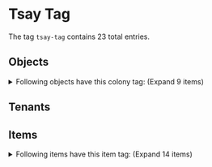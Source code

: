 # Tsay Tag

The tag `tsay-tag` contains 23 total entries.

## Objects

<details markdown="1"><summary>Following objects have this colony tag: (Expand 9 items)</summary>

- <img src="https://raw.githubusercontent.com/Ceterai/Enternia/main/objects/alta/special/plants/pots/crops/tsay/icon.png" alt="Potted Tsay icon" loading="lazy" height=16px width="auto" /> [Potted Tsay](https://ceterai.github.io/MyEnternia/Wiki/PottedTsay)
- <img src="https://raw.githubusercontent.com/Ceterai/Enternia/main/objects/farmables/alta/main/tsay/boosted/icon.png" alt="Boosted Tsay Sapling icon" loading="lazy" height=16px width="auto" /> [Boosted Tsay Sapling](https://ceterai.github.io/MyEnternia/Wiki/BoostedTsaySapling)
- <img src="https://raw.githubusercontent.com/Ceterai/Enternia/main/objects/farmables/alta/main/tsay/cultivated/icon.png" alt="Cultivated Tsay Sapling icon" loading="lazy" height=16px width="auto" /> [Cultivated Tsay Sapling](https://ceterai.github.io/MyEnternia/Wiki/CultivatedTsaySapling)
- <img src="https://raw.githubusercontent.com/Ceterai/Enternia/main/objects/farmables/alta/main/tsay/eco/icon.png" alt="Eco Tsay Sapling icon" loading="lazy" height=16px width="auto" /> [Eco Tsay Sapling](https://ceterai.github.io/MyEnternia/Wiki/EcoTsaySapling)
- <img src="https://raw.githubusercontent.com/Ceterai/Enternia/main/objects/farmables/alta/main/tsay/pod/icon.png" alt="Tsay Eco Pod ★ icon" loading="lazy" height=16px width="auto" /> [Tsay Eco Pod ★](https://ceterai.github.io/MyEnternia/Wiki/TsayEcoPod)
- <img src="https://raw.githubusercontent.com/Ceterai/Enternia/main/objects/farmables/alta/main/tsay/fertile/icon.png" alt="Fertile Tsay Sapling ★ icon" loading="lazy" height=16px width="auto" /> [Fertile Tsay Sapling ★](https://ceterai.github.io/MyEnternia/Wiki/FertileTsaySapling)
- <img src="https://raw.githubusercontent.com/Ceterai/Enternia/main/objects/farmables/alta/main/tsay/mixed/icon.png" alt="Mixed Tsay Sapling ★ icon" loading="lazy" height=16px width="auto" /> [Mixed Tsay Sapling ★](https://ceterai.github.io/MyEnternia/Wiki/MixedTsaySapling)
- <img src="https://raw.githubusercontent.com/Ceterai/Enternia/main/objects/farmables/alta/main/tsay/sapling/icon.png" alt="Tsay Sapling icon" loading="lazy" height=16px width="auto" /> [Tsay Sapling](https://ceterai.github.io/MyEnternia/Wiki/TsaySapling)
- <img src="https://raw.githubusercontent.com/Ceterai/Enternia/main/objects/farmables/alta/main/tsay/icon.png" alt="Tsay Seed icon" loading="lazy" height=16px width="auto" /> [Tsay Seed](https://ceterai.github.io/MyEnternia/Wiki/TsaySeed)

</details>

## Tenants

## Items

<details markdown="1"><summary>Following items have this item tag: (Expand 14 items)</summary>

- <img src="https://raw.githubusercontent.com/Ceterai/Enternia/main/items/generic/food/tier2/ct_assorti.png" alt="Assorti icon" loading="lazy" height=16px width="auto" /> [Assorti](https://ceterai.github.io/MyEnternia/Wiki/Assorti)
- <img src="https://raw.githubusercontent.com/Ceterai/Enternia/main/items/generic/food/tier2/ct_assorti.png" alt="Aya-Tsay Salad ★ icon" loading="lazy" height=16px width="auto" /> [Aya-Tsay Salad ★](https://ceterai.github.io/MyEnternia/Wiki/Aya-TsaySalad)
- <img src="https://raw.githubusercontent.com/Ceterai/Enternia/main/items/generic/food/tier3/ct_gil_tsay_stew.png" alt="Gil-Tsay Stew icon" loading="lazy" height=16px width="auto" /> [Gil-Tsay Stew](https://ceterai.github.io/MyEnternia/Wiki/Gil-TsayStew)
- <img src="https://raw.githubusercontent.com/Ceterai/Enternia/main/items/generic/food/tier3/ct_gil_tsay_stew.png" alt="Summer Cold Boil icon" loading="lazy" height=16px width="auto" /> [Summer Cold Boil](https://ceterai.github.io/MyEnternia/Wiki/SummerColdBoil)
- <img src="https://raw.githubusercontent.com/Ceterai/Enternia/main/items/generic/food/tier3/ct_gil_tsay_stew.png" alt="Gharus Stew icon" loading="lazy" height=16px width="auto" /> [Gharus Stew](https://ceterai.github.io/MyEnternia/Wiki/GharusStew)
- <img src="https://raw.githubusercontent.com/Ceterai/Enternia/main/items/generic/produce/ct_tsay.png" alt="Tsay icon" loading="lazy" height=16px width="auto" /> [Tsay](https://ceterai.github.io/MyEnternia/Wiki/Tsay)
- <img src="https://raw.githubusercontent.com/Ceterai/Enternia/main/items/generic/food/shop/drinks/ct_tsay_cola.png" alt="Tsay-Cola icon" loading="lazy" height=16px width="auto" /> [Tsay-Cola](https://ceterai.github.io/MyEnternia/Wiki/Tsay-Cola)
- <img src="https://raw.githubusercontent.com/Ceterai/Enternia/main/items/generic/food/shop/drinks/ct_tsay_cola.png" alt="Tsay-Pop icon" loading="lazy" height=16px width="auto" /> [Tsay-Pop](https://ceterai.github.io/MyEnternia/Wiki/Tsay-Pop)
- <img src="https://raw.githubusercontent.com/Ceterai/Enternia/main/items/generic/food/tier1/ct_tsay_cooked.png" alt="Cooked Tsay icon" loading="lazy" height=16px width="auto" /> [Cooked Tsay](https://ceterai.github.io/MyEnternia/Wiki/CookedTsay)
- <img src="https://raw.githubusercontent.com/Ceterai/Enternia/main/items/generic/food/tier1/ct_tsay_cooked.png" alt="Perfectly Cooked Tsay icon" loading="lazy" height=16px width="auto" /> [Perfectly Cooked Tsay](https://ceterai.github.io/MyEnternia/Wiki/PerfectlyCookedTsay)
- <img src="https://raw.githubusercontent.com/Ceterai/Enternia/main/items/generic/food/tier2/ct_tsay_icecream.png" alt="Tsay Ice Cream icon" loading="lazy" height=16px width="auto" /> [Tsay Ice Cream](https://ceterai.github.io/MyEnternia/Wiki/TsayIceCream)
- <img src="https://raw.githubusercontent.com/Ceterai/Enternia/main/items/generic/food/tier2/ct_tsay_icecream.png" alt="Strish Ice Cream icon" loading="lazy" height=16px width="auto" /> [Strish Ice Cream](https://ceterai.github.io/MyEnternia/Wiki/StrishIceCream)
- <img src="https://raw.githubusercontent.com/Ceterai/Enternia/main/items/generic/food/tier2/ct_tsay_icecream.png" alt="Iced Tsay Dessert ★ icon" loading="lazy" height=16px width="auto" /> [Iced Tsay Dessert ★](https://ceterai.github.io/MyEnternia/Wiki/IcedTsayDessert)
- <img src="https://raw.githubusercontent.com/Ceterai/Enternia/main/items/generic/food/tier2/ct_tsay_icecream.png" alt="Archi Ice Cream icon" loading="lazy" height=16px width="auto" /> [Archi Ice Cream](https://ceterai.github.io/MyEnternia/Wiki/ArchiIceCream)

</details>
